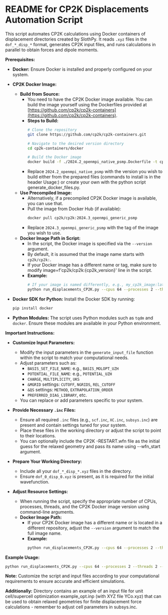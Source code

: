 # README for CP2K Displacements Automation Script

This script automates CP2K calculations using Docker containers of displacement directories created by SlothPy. It reads `.xyz` files in the `dof_*_disp_*` format, generates CP2K input files, and runs calculations in parallel to obtain forces and dipole moments.

**Prerequisites:**

- **Docker:** Ensure Docker is installed and properly configured on your system.

- **CP2K Docker Image:**

  - **Build from Source:**
    - You need to have the CP2K Docker image available. You can build the image yourself using the Dockerfiles provided at [https://github.com/cp2k/cp2k-containers](https://github.com/cp2k/cp2k-containers).
    - **Steps to Build:**
      ```bash
      # Clone the repository
      git clone https://github.com/cp2k/cp2k-containers.git

      # Navigate to the desired version directory
      cd cp2k-containers/docker

      # Build the Docker image
      docker build -f ./2024.2_openmpi_native_psmp.Dockerfile -t cp2k/cp2k:2024.2_openmpi_native_psmp .
      ```
    - Replace `2024.2_openmpi_native_psmp` with the version you wish to build either from the prepared files (commands to install is in the header Usage:) or create your own with the python script generate_docker_files.py.
  - **Use Precompiled Image:**
    - Alternatively, if a precompiled CP2K Docker image is available, you can use that.
    - Pull the image from Docker Hub (if available):
      ```bash
      docker pull cp2k/cp2k:2024.3_openmpi_generic_psmp
      ```
    - Replace `2024.3_openmpi_generic_psmp` with the tag of the image you wish to use.
  - **Docker Image Path in Script:**
    - In the script, the Docker image is specified via the `--version` argument.
    - By default, it is assumed that the image name starts with `cp2k/cp2k:`.
    - If your Docker image has a different name or tag, make sure to modify image=f'cp2k/cp2k:{cp2k_version}' line in the script.
    - **Example:**
      ```bash
      # If your image is named differently, e.g., my_cp2k_image:latest
      python run_displacements_CP2K.py --cpus 64 --processes 2 --threads 2 --version my_cp2k_image:latest
      ```

- **Docker SDK for Python:** Install the Docker SDK by running:

  ```bash
  pip install docker
  ```

- **Python Modules:** The script uses Python modules such as `tqdm` and `docker`. Ensure these modules are available in your Python environment.

**Important Instructions:**

- **Customize Input Parameters:**
  - Modify the input parameters in the `generate_input_file` function within the script to match your computational needs.
  - Adjust parameters such as:
    - `BASIS_SET_FILE_NAME`: e.g., `BASIS_MOLOPT_UZH`
    - `POTENTIAL_FILE_NAME`: e.g., `POTENTIAL_UZH`
    - `CHARGE`, `MULTIPLICITY`, `UKS`
    - `&MGRID` settings: `CUTOFF`, `NGRIDS`, `REL_CUTOFF`
    - `&QS` settings: `METHOD`, `EXTRAPOLATION_ORDER`
    - `PREFERRED_DIAG_LIBRARY`, etc.
  - You can replace or add parameters specific to your system.

- **Provide Necessary `.inc` Files:**
  - Ensure all required `.inc` files (e.g., `scf.inc`, `XC.inc`, `subsys.inc`) are present and contain settings tuned for your system.
  - Place these files in the working directory or adjust the script to point to their locations.
  - You can optionally include the CP2K -RESTART.wfn file as the initial guess for the relaxed geometry and pass its name using --wfn_start argument.

- **Prepare Your Working Directory:**
  - Include all your `dof_*_disp_*.xyz` files in the directory.
  - Ensure `dof_0_disp_0.xyz` is present, as it is required for the initial wavefunction.

- **Adjust Resource Settings:**
  - When running the script, specify the appropriate number of CPUs, processes, threads, and the CP2K Docker image version using command-line arguments.
  - **Docker Image Path:**
    - If your CP2K Docker image has a different name or is located in a different repository, adjust the `--version` argument to match the full image name.
    - **Example:**
      ```bash
      python run_displacements_CP2K.py --cpus 64 --processes 2 --threads 2 --version my_cp2k_image:latest
      ```

**Example Usage:**

```bash
python run_displacements_CP2K.py --cpus 64 --processes 2 --threads 2 --version 2024.3_openmpi_native_psmp --wfn_start YCo_relaxed_supercell-RESTART.wfn
```

**Note:** Customize the script and input files according to your computational requirements to ensure accurate and efficient simulations.

**Additionally:** Directory contains an example of an input file for unit cell/supercell optimization example_opt.inp (with XYZ file YCo.xyz) that can be used to obtain relaxed geometries for finite displacement force calculations - remember to adjust cell parameters in subsys.inc.